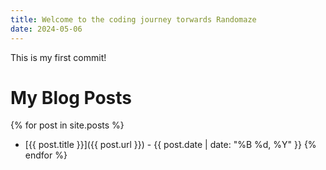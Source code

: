 ```yaml
---
title: Welcome to the coding journey torwards Randomaze
date: 2024-05-06
---
```

This is my first commit!

# My Blog Posts

{% for post in site.posts %}
- [{{ post.title }}]({{ post.url }}) - {{ post.date | date: "%B %d, %Y" }}
{% endfor %}
